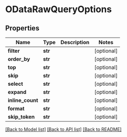 # ODataRawQueryOptions

## Properties
Name | Type | Description | Notes
------------ | ------------- | ------------- | -------------
**filter** | **str** |  | [optional] 
**order_by** | **str** |  | [optional] 
**top** | **str** |  | [optional] 
**skip** | **str** |  | [optional] 
**select** | **str** |  | [optional] 
**expand** | **str** |  | [optional] 
**inline_count** | **str** |  | [optional] 
**format** | **str** |  | [optional] 
**skip_token** | **str** |  | [optional] 

[[Back to Model list]](../README.md#documentation-for-models) [[Back to API list]](../README.md#documentation-for-api-endpoints) [[Back to README]](../README.md)


